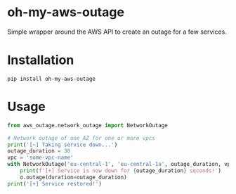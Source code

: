 # oh-my-aws-outage
Simple wrapper around the AWS API to create an outage for a few services.

# Installation

`pip install oh-my-aws-outage`

# Usage

```python
from aws_outage.network_outage import NetworkOutage

# Network outage of one AZ for one or more vpcs
print('[~] Taking service down...')
outage_duration = 30
vpc = 'some-vpc-name'
with NetworkOutage('eu-central-1', 'eu-central-1a', outage_duration, vpc) as o:
    print(f'[+] Service is now down for {outage_duration} seconds!')
    o.outage(duration=outage_duration)
print('[+] Service restored!')
```

